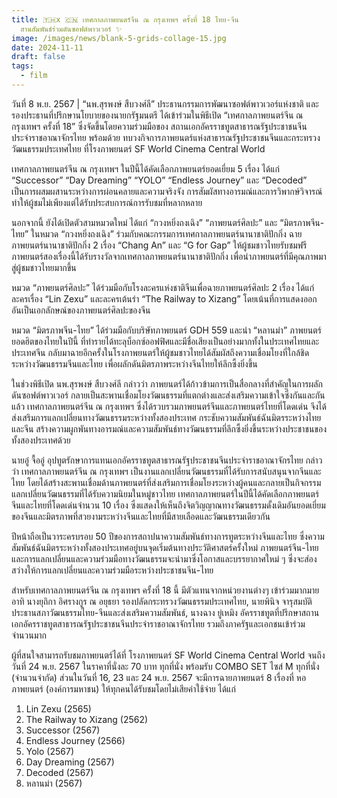 ```yaml
---
title: 🇹🇭x 🇨🇳 เทศกาลภาพยนตร์จีน ณ กรุงเทพฯ ครั้งที่ 18 ไทย-จีน
  สานสัมพันธ์ร่วมดันซอฟต์พาวเวอร์ ✨
image: /images/news/blank-5-grids-collage-15.jpg
date: 2024-11-11
draft: false
tags:
  - film
---
```

วันที่ 8 พ.ย. 2567 | “นพ.สุรพงษ์ สืบวงศ์ลี” ประธานกรรมการพัฒนาซอฟต์พาวเวอร์แห่งชาติ และรองประธานที่ปรึกษานโยบายของนายกรัฐมนตรี ได้เข้าร่วมในพิธีเปิด “เทศกาลภาพยนตร์จีน ณ กรุงเทพฯ ครั้งที่ 18” ซึ่งจัดขึ้นโดยความร่วมมือของ สถานเอกอัครราชทูตสาธารณรัฐประชาชนจีนประจำราชอาณาจักรไทย พร้อมด้วย ทบวงกิจการภาพยนตร์แห่งสาธารณรัฐประชาชนจีนและกระทรวงวัฒนธรรมประเทศไทย ที่โรงภาพยนตร์ SF World Cinema Central World



เทศกาลภาพยนตร์จีน ณ กรุงเทพฯ ในปีนี้ได้คัดเลือกภาพยนตร์ยอดเยี่ยม 5 เรื่อง ได้แก่ “Successor” “Day Dreaming” “YOLO” “Endless Journey” และ “Decoded” เป็นการผสมผสานระหว่างการผ่อนคลายและความจริงจัง การสัมผัสทางอารมณ์และการวิพากษ์วิจารณ์ ทำให้ผู้ชมไม่เพียงแต่ได้รับประสบการณ์การรับชมที่หลากหลาย



นอกจากนี้ ยังได้เปิดตัวสามหมวดใหม่ ได้แก่ “กวงหยิ่งถงเฉิง” “ภาพยนตร์ศิลปะ” และ “มิตรภาพจีน-ไทย” ในหมวด “กวงหยิ่งถงเฉิง” ร่วมกับคณะกรรมการเทศกาลภาพยนตร์นานาชาติปักกิ่ง ฉายภาพยนตร์นานาชาติปักกิ่ง 2 เรื่อง “Chang An” และ “G for Gap” ให้ผู้ชมชาวไทยรับชมฟรี ภาพยนตร์สองเรื่องนี้ได้รับรางวัลจากเทศกาลภาพยนตร์นานาชาติปักกิ่ง เพื่อนำภาพยนตร์ที่มีคุณภาพมาสู่ผู้ชมชาวไทยมากขึ้น 



หมวด “ภาพยนตร์ศิลปะ” ได้ร่วมมือกับโรงละครแห่งชาติจีนเพื่อฉายภาพยนตร์ศิลปะ 2 เรื่อง ได้แก่ ละครเรื่อง “Lin Zexu” และละครเต้นรำ “The Railway to Xizang” โดยเน้นที่การแสดงออกอันเป็นเอกลักษณ์ของภาพยนตร์ศิลปะของจีน 



หมวด “มิตรภาพจีน-ไทย” ได้ร่วมมือกับบริษัทภาพยนตร์ GDH 559 และนำ “หลานม่า” ภาพยนตร์ยอดฮิตของไทยในปีนี้ ที่ทำรายได้ทะลุบ็อกซ์ออฟฟิศและมีชื่อเสียงเป็นอย่างมากทั้งในประเทศไทยและประเทศจีน กลับมาฉายอีกครั้งในโรงภาพยนตร์ให้ผู้ชมชาวไทยได้สัมผัสถึงความเชื่อมโยงที่ใกล้ชิดระหว่างวัฒนธรรมจีนและไทย เพื่อผลักดันมิตรภาพระหว่างจีนไทยให้ลึกซึ้งยิ่งขึ้น



ในช่วงพิธีเปิด นพ.สุรพงษ์ สืบวงศ์ลี กล่าวว่า ภาพยนตร์ได้ก้าวข้ามการเป็นสื่อกลางที่สำคัญในการผลักดันซอฟต์พาวเวอร์ กลายเป็นสะพานเชื่อมโยงวัฒนธรรมที่แตกต่างและส่งเสริมความเข้าใจซึ่งกันและกันแล้ว เทศกาลภาพยนตร์จีน ณ กรุงเทพฯ ซึ่งได้รวบรวมภาพยนตร์จีนและภาพยนตร์ไทยที่โดดเด่น จึงได้ส่งเสริมการแลกเปลี่ยนทางวัฒนธรรมระหว่างทั้งสองประเทศ กระชับความสัมพันธ์ฉันมิตรระหว่างไทยและจีน สร้างความผูกพันทางอารมณ์และความสัมพันธ์ทางวัฒนธรรมที่ลึกซึ้งยิ่งขึ้นระหว่างประชาชนของทั้งสองประเทศด้วย



นายอู๋ จื้ออู่ อุปทูตรักษาการแทนเอกอัครราชทูตสาธารณรัฐประชาชนจีนประจำราชอาณาจักรไทย กล่าวว่า เทศกาลภาพยนตร์จีน ณ กรุงเทพฯ เป็นงานแลกเปลี่ยนวัฒนธรรมที่ได้รับการสนับสนุนจากจีนและไทย โดยได้สร้างสะพานเชื่อมด้านภาพยนตร์ที่ส่งเสริมการเชื่อมโยงระหว่างผู้คนและกลายเป็นกิจกรรมแลกเปลี่ยนวัฒนธรรมที่ได้รับความนิยมในหมู่ชาวไทย เทศกาลภาพยนตร์ในปีนี้ได้คัดเลือกภาพยนตร์จีนและไทยที่โดดเด่นจำนวน 10 เรื่อง ซึ่งแสดงให้เห็นถึงจิตวิญญาณทางวัฒนธรรมดั้งเดิมอันยอดเยี่ยมของจีนและมิตรภาพที่สวยงามระหว่างจีนและไทยที่มีสายเลือดและวัฒนธรรมเดียวกัน 



ปีหน้าถือเป็นวาระครบรอบ 50 ปีของการสถาปนาความสัมพันธ์ทางการทูตระหว่างจีนและไทย ซึ่งความสัมพันธ์ฉันมิตรระหว่างทั้งสองประเทศอยู่บนจุดเริ่มต้นทางประวัติศาสตร์ครั้งใหม่ ภาพยนตร์จีน-ไทยและการแลกเปลี่ยนและความร่วมมือทางวัฒนธรรมจะนำมาซึ่งโอกาสและบรรยากาศใหม่ ๆ ซึ่งจะส่องสว่างให้การแลกเปลี่ยนและความร่วมมือระหว่างประชาชนจีน-ไทย



สำหรับเทศกาลภาพยนตร์จีน ณ กรุงเทพฯ ครั้งที่ 18 นี้ มีตัวแทนจากหน่วยงานต่างๆ เข้าร่วมมากมาย อาทิ นางยุถิกา อิศรางกูร ณ อยุธยา รองปลัดกระทรวงวัฒนธรรมประเทศไทย, นายพินิจ จารุสมบัติ ประธานสภาวัฒนธรรมไทย-จีนและส่งเสริมความสัมพันธ์, นางฉาง ยู่เหมิง อัครราชทูตที่ปรึกษาสถานเอกอัครราชทูตสาธารณรัฐประชาชนจีนประจำราชอาณาจักรไทย รวมถึงภาครัฐและเอกชนเข้าร่วมจำนวนมาก



ผู้ที่สนใจสามารถรับชมภาพยนตร์ได้ที่ โรงภาพยนตร์ SF World Cinema Central World จนถึงวันที่ 24 พ.ย. 2567 ในราคาที่นั่งละ 70 บาท ทุกที่นั่ง พร้อมรับ COMBO SET ไซส์ M ทุกที่นั่ง (จำนวนจำกัด) ส่วนในวันที่ 16, 23 และ 24 พ.ย. 2567 จะมีการฉายภาพยนตร์ 8 เรื่องที่ หอภาพยนตร์ (องค์การมหาชน) ให้ทุกคนได้รับชมโดยไม่เสียค่าใช้จ่าย ได้แก่

1. Lin Zexu (2565)
2. The Railway to Xizang (2562)
3. Successor (2567)
4. Endless Journey (2566)
5. Yolo (2567)
6. Day Dreaming (2567)
7. Decoded (2567)
8. หลานม่า (2567)
